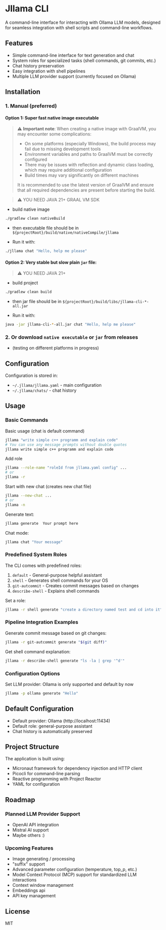 # Jllama CLI

A command-line interface for interacting with Ollama LLM models, designed for seamless integration with shell scripts and command-line workflows.

## Features

- Simple command-line interface for text generation and chat
- System roles for specialized tasks (shell commands, git commits, etc.)
- Chat history preservation
- Easy integration with shell pipelines
- Multiple LLM provider support (currently focused on Ollama)

## Installation
 ### 1. Manual (preferred)
 #### Option 1: Super fast native image executable

> ⚠️ **Important note**: When creating a native image with GraalVM, you may encounter some complications:
>
> - On some platforms (especially Windows), the build process may fail due to missing development tools
> - Environment variables and paths to GraalVM must be correctly configured
> - There may be issues with reflection and dynamic class loading, which may require additional configuration
> - Build times may vary significantly on different machines
>
> It is recommended to use the latest version of GraalVM and ensure that all required dependencies are present before starting the build.

 > ⚠️ YOU NEED JAVA 21+ GRAAL VM SDK
- build native image
```sh
./gradlew clean nativeBuild
```
 - then executable file should be in `${projectRoot}/build/native/nativeCompile/jllama`

- Run it with:
```sh
./jllama chat "Hello, help me please"
```
 #### Option 2: Very stable but slow plain `jar` file:
 > ⚠️ YOU NEED JAVA 21+
- build project
 ```sh
 ./gradlew clean build
 ```
 - then jar file should be in `${projectRoot}/build/libs/jllama-cli-*-all.jar`

- Run it with:
```sh
java -jar jllama-cli-*-all.jar chat "Hello, help me please"
```

### 2. Or download `native executable` or `jar` from releases
- (testing on different platforms in progress)

## Configuration

Configuration is stored in:
- `~/.jllama/jllama.yaml` - main configuration
- `~/.jllama/chats/` - chat history

## Usage

### Basic Commands

Basic usage (chat is default command)
```bash
jllama "write simple c++ programm and explain code"
# You can use any message prompts without double quotes
jllama write simple c++ programm and explain code
```

Add role
```bash
jllama --role-name "roleId from jllama.yaml config" ...
# or
jllama -r
```

Start with new chat (creates new chat file)
```bash
jllama --new-chat ...
# or
jllama -n
```

Generate text:
```bash
jllama generate  Your prompt here
```

Chat mode:
```bash
jllama chat "Your message"
```

### Predefined System Roles

The CLI comes with predefined roles:

1. `default` - General-purpose helpful assistant
2. `shell` - Generates shell commands for your OS
3. `git-autcommit` - Creates commit messages based on changes
4. `describe-shell` - Explains shell commands

Set a role:
```bash
jllama -r shell generate "create a directory named test and cd into it"
```

### Pipeline Integration Examples

Generate commit message based on git changes:
```bash
jllama -r git-autcommit generate "$(git diff)"
```

Get shell command explanation:
```bash
jllama -r describe-shell generate "ls -la | grep '^d'"
```

### Configuration Options

Set LLM provider:
Ollama is only supported and default by now
```bash
jllama -p ollama generate "Hello"
```

## Default Configuration

- Default provider: Ollama (http://localhost:11434)
- Default role: general-purpose assistant
- Chat history is automatically preserved

## Project Structure

The application is built using:
- Micronaut framework for dependency injection and HTTP client
- Picocli for command-line parsing
- Reactive programming with Project Reactor
- YAML for configuration

## Roadmap

### Planned LLM Provider Support
- OpenAI API integration
- Mistral AI support
- Maybe others  :)

### Upcoming Features
- Image generating / processing
- "suffix" support
- Advanced parameter configuration (temperature, top_p, etc.)
- Model Context Protocol (MCP) support for standardized LLM interactions
- Context window management
- Embeddings api
- API key management

## License

MIT


